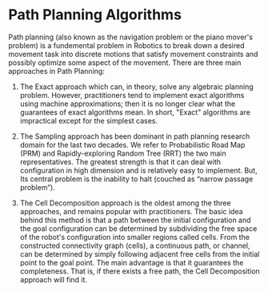 # Path Planning Algorithms

Path planning (also known as the navigation problem or the piano mover's problem) is a fundemental problem in Robotics to break down a desired movement task into discrete motions that satisfy movement constraints and possibly optimize some aspect of the movement. There are three main approaches in Path Planning:

1. The Exact approach which can, in theory, solve any algebraic planning problem. However, practitioners tend to implement exact algorithms using machine approximations; then it is no longer clear what the guarantees of exact algorithms mean. In short, "Exact" algorithms are impractical except for the simplest cases.

2. The Sampling approach has been dominant in path planning research domain for the last two decades. We refer to Probabilistic Road Map (PRM) and Rapidly-exploring Random Tree (RRT) the two main representatives. The greatest strength is that it can deal with configuration in high dimension and is relatively easy to implement. But, Its central problem is the inability to halt (couched as “narrow passage problem”).

3. The Cell Decomposition approach is the oldest among the three approaches, and remains popular with practitioners. The basic idea behind this method is that a path between the initial configuration and the goal configuration can be determined by subdividing the free space of the robot's configuration into smaller regions called cells. From the constructed connectivity graph (cells), a continuous path, or channel, can be determined by simply following adjacent free cells from the initial point to the goal point. The main advantage is that it guarantees the completeness. That is, if there exists a free path, the Cell Decomposition approach will find it.
